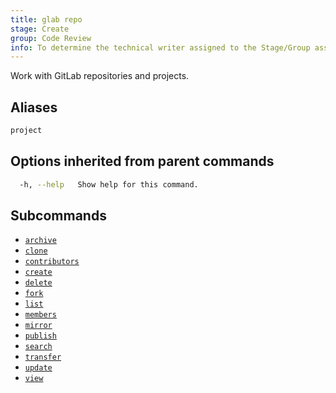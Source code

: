 ```yaml
---
title: glab repo
stage: Create
group: Code Review
info: To determine the technical writer assigned to the Stage/Group associated with this page, see https://about.gitlab.com/handbook/product/ux/technical-writing/#assignments
---
```


<!--
This documentation is auto generated by a script.
Please do not edit this file directly. Run `make gen-docs` instead.
-->

Work with GitLab repositories and projects.

## Aliases

```bash twoslash title="Terminal"
project
```

## Options inherited from parent commands

```bash twoslash title="Terminal"
  -h, --help   Show help for this command.
```

## Subcommands

- [`archive`](/docs/repo/archive)
- [`clone`](/docs/repo/clone)
- [`contributors`](/docs/repo/contributors)
- [`create`](/docs/repo/create)
- [`delete`](/docs/repo/delete)
- [`fork`](/docs/repo/fork)
- [`list`](/docs/repo/list)
- [`members`](/docs/repo/members)
- [`mirror`](/docs/repo/mirror)
- [`publish`](/docs/repo/publish)
- [`search`](/docs/repo/search)
- [`transfer`](/docs/repo/transfer)
- [`update`](/docs/repo/update)
- [`view`](/docs/repo/view)
